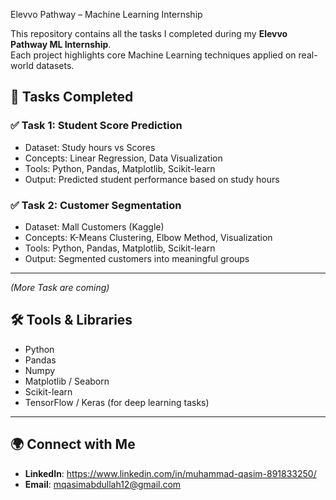  Elevvo Pathway – Machine Learning Internship

This repository contains all the tasks I completed during my **Elevvo Pathway ML Internship**.  
Each project highlights core Machine Learning techniques applied on real-world datasets.



## 📌 Tasks Completed

### ✅ Task 1: Student Score Prediction
- Dataset: Study hours vs Scores  
- Concepts: Linear Regression, Data Visualization  
- Tools: Python, Pandas, Matplotlib, Scikit-learn  
- Output: Predicted student performance based on study hours  



### ✅ Task 2: Customer Segmentation
- Dataset: Mall Customers (Kaggle)  
- Concepts: K-Means Clustering, Elbow Method, Visualization  
- Tools: Python, Pandas, Matplotlib, Scikit-learn  
- Output: Segmented customers into meaningful groups  

---

_(More Task are coming)_



## 🛠️ Tools & Libraries
- Python
- Pandas
- Numpy
- Matplotlib / Seaborn
- Scikit-learn
- TensorFlow / Keras (for deep learning tasks)

---

## 🌍 Connect with Me
- **LinkedIn**: https://www.linkedin.com/in/muhammad-qasim-891833250/
- **Email**: mqasimabdullah12@gmail.com
